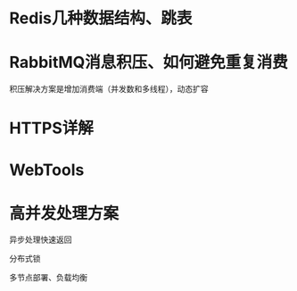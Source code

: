 # Redis几种数据结构、跳表


# RabbitMQ消息积压、如何避免重复消费

积压解决方案是增加消费端（并发数和多线程），动态扩容

# HTTPS详解


# WebTools


# 高并发处理方案

异步处理快速返回

分布式锁

多节点部署、负载均衡
